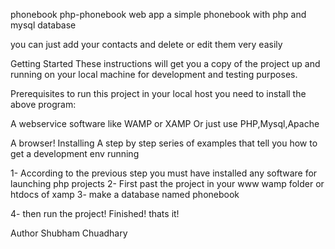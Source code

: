 phonebook
php-phonebook web app
a simple phonebook with php and mysql database

you can just add your contacts and delete or edit them very easily

Getting Started
These instructions will get you a copy of the project up and running on your local machine for development and testing purposes.

Prerequisites
to run this project in your local host you need to install the above program:

A webservice software like WAMP or XAMP Or just use PHP,Mysql,Apache

A browser!
Installing
A step by step series of examples that tell you how to get a development env running

1- According to the previous step you must have installed any software for launching php projects
2- First past the project in your www wamp folder or htdocs of xamp
3- make a database named phonebook

4- then run the project!
Finished! thats it!

Author
Shubham Chuadhary
